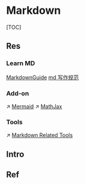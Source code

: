 # Markdown

[TOC]



## Res
### Learn MD
[MarkdownGuide](https://www.markdownguide.org)
[md 写作规范](https://stdrc.cc/style-guides/markdown)


### Add-on
↗ [Mermaid](../../../../Software%20Engineering/🖥️%20Web%20FrontEnd%20Dev/📌%20Basics/Gadgets/Mermaid.md)
↗ [MathJax](../../../../Software%20Engineering/🖥️%20Web%20FrontEnd%20Dev/📌%20Basics/Gadgets/MathJax.md)


### Tools
↗ [Markdown Related Tools](../../../../Software%20Engineering/CASE%20Tools/Integrated%20CASE%20Tools/Docs%20Tools/Markdown%20Related%20Tools/Markdown%20Related%20Tools.md)



## Intro


## Ref

